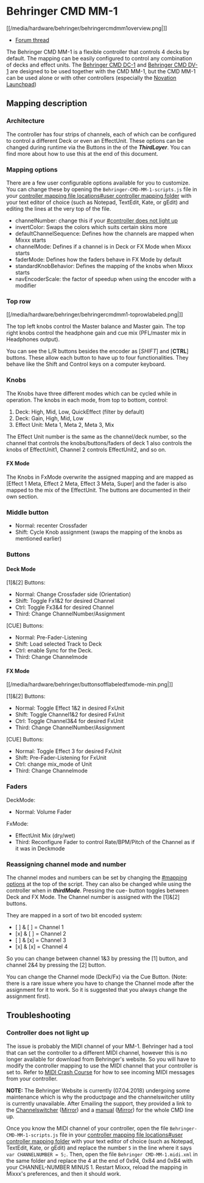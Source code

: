 # Behringer CMD MM-1

[[/media/hardware/behringer/behringercmdmm1overview.png|]]

  - [Forum
    thread](https://www.mixxx.org/forums/viewtopic.php?f=7&t=9276)

The Behringer CMD MM-1 is a flexible controller that controls 4 decks by
default. The mapping can be easily configured to control any combination
of decks and effect units. The [Behringer CMD DC-1](behringer_cmd_dc-1)
and [Behringer CMD DV-1](behringer_cmd_dv-1) are designed to be used
together with the CMD MM-1, but the CMD MM-1 can be used alone or with
other controllers (especially the [Novation
Launchpad](novation_launchpad_mapping_by_szdavid92))

## Mapping description

### Architecture

The controller has four strips of channels, each of which can be
configured to control a different Deck or even an EffectUnit. These
options can be changed during runtime via the Buttons in the of the
***ThirdLayer***. You can find more about how to use this at the end of
this document.

### Mapping options

There are a few user configurable options available for you to
customize. You can change these by opening the
`Behringer-CMD-MM-1-scripts.js` file in your [controller mapping file
locations\#user controller mapping
folder](controller%20mapping%20file%20locations#user%20controller%20mapping%20folder)
with your text editor of choice (such as Notepad, TextEdit, Kate, or
gEdit) and editing the lines at the very top of the file.

  - channelNumber: change this if your [\#controller does not light
    up](#controller%20does%20not%20light%20up)
  - invertColor: Swaps the colors which suits certain skins more
  - defaultChannelSequence: Defines how the channels are mapped when
    Mixxx starts
  - channelMode: Defines if a channel is in Deck or FX Mode when Mixxx
    starts
  - faderMode: Defines how the faders behave in FX Mode by default
  - standardKnobBehavior: Defines the mapping of the knobs when Mixxx
    starts
  - navEncoderScale: the factor of speedup when using the encoder with a
    modifier 

### Top row

[[/media/hardware/behringer/behringercmdmm1-toprowlabeled.png|]]

The top left knobs control the Master balance and Master gain. The top
right knobs control the headphone gain and cue mix (PFL/master mix in
Headphones output).

You can see the L/R buttons besides the encoder as \[*SHIFT*\] and
\[**CTRL**\] buttons. These allow each button to have up to four
functionalities. They behave like the Shift and Control keys on a
computer keyboard.

### Knobs

The Knobs have three different modes which can be cycled while in
operation. The knobs in each mode, from top to bottom, control:

1.  Deck: High, Mid, Low, QuickEffect (filter by default)
2.  Deck: Gain, High, Mid, Low
3.  Effect Unit: Meta 1, Meta 2, Meta 3, Mix

The Effect Unit number is the same as the channel/deck number, so the
channel that controls the knobs/buttons/faders of deck 1 also controls
the knobs of EffectUnit1, Channel 2 controls EffectUnit2, and so on.

#### FX Mode

The Knobs in FxMode overwrite the assigned mapping and are mapped as
\[Effect 1 Meta, Effect 2 Meta, Effect 3 Meta, Super\] and the fader is
also mapped to the mix of the EffectUnit. The buttons are documented in
their own section.

### Middle button

  - Normal: recenter Crossfader
  - Shift: Cycle Knob assignment (swaps the mapping of the knobs as
    mentioned earlier)

### Buttons

#### Deck Mode

\[1\]&\[2\] Buttons:

  - Normal: Change Crossfader side (Orientation)
  - Shift: Toggle Fx1&2 for desired Channel
  - Ctrl: Toggle Fx3&4 for desired Channel
  - Third: Change ChannelNumber/Assignment

\[CUE\] Buttons:

  - Normal: Pre-Fader-Listening
  - Shift: Load selected Track to Deck
  - Ctrl: enable Sync for the Deck.
  - Third: Change Channelmode

#### FX Mode

[[/media/hardware/behringer/buttonsofflabeledfxmode-min.png|]]

\[1\]&\[2\] Buttons:

  - Normal: Toggle Effect 1&2 in desired FxUnit
  - Shift: Toggle Channel1&2 for desired FxUnit
  - Ctrl: Toggle Channel3&4 for desired FxUnit
  - Third: Change ChannelNumber/Assignment

\[CUE\] Buttons:

  - Normal: Toggle Effect 3 for desired FxUnit
  - Shift: Pre-Fader-Listening for FxUnit
  - Ctrl: change mix\_mode of Unit
  - Third: Change Channelmode

### Faders

DeckMode:

  - Normal: Volume Fader

FxMode:

  - EffectUnit Mix (dry/wet)
  - Third: Reconfigure Fader to control Rate/BPM/Pitch of the Channel as
    if it was in Deckmode

### Reassigning channel mode and number

The channel modes and numbers can be set by changing the [\#mapping
options](#mapping%20options) at the top of the script. They can also be
changed while using the controller when in ***thirdMode***. Pressing the
cue- button toggles between Deck and FX Mode. The Channel number is
assigned with the \[1\]&\[2\] buttons.

They are mapped in a sort of two bit encoded system:

  - \[ \] & \[ \] = Channel 1
  - \[x\] & \[ \] = Channel 2
  - \[ \] & \[x\] = Channel 3
  - \[x\] & \[x\] = Channel 4

So you can change between channel 1&3 by pressing the \[1\] button, and
channel 2&4 by pressing the \[2\] button.

You can change the Channel mode (Deck/Fx) via the Cue Button. (Note:
there is a rare issue where you have to change the Channel mode after
the assignment for it to work. So it is suggested that you always change
the assignment first).

## Troubleshooting

### Controller does not light up

The issue is probably the MIDI channel of your MM-1. Behringer had a
tool that can set the controller to a different MIDI channel, however
this is no longer available for download from Behringer's website. So
you will have to modify the controller mapping to use the MIDI channel
that your controller is set to. Refer to [MIDI Crash
Course](midi_crash_course#sniffing_your_controller_with_mixxx) for how
to see incoming MIDI messages from your controller.

**NOTE:** The Behringer Website is currently (07.04.2018) undergoing
some maintenance which is why the productpage and the channelswitcher
utility is currently unavailable. After Emailing the support, they
provided a link to the
[Channelswitcher](https://music--c.ap7.content.force.com/servlet/servlet.EmailAttachmentDownload?q=%2FwSnKlUyyB%2BzbQSKctPoiJvsTfYczcfDzIqBxz2ocDse1VdWx4S8NXjyHKhbFfsBbxCe3uhNzEnFic%2FsTkPPxg%3D%3D)
([Mirror](https://mega.nz/#!4zhjxQKQ!A_HJjx40YzyHdoV1nPdPmWL83nmUGspssKNdxyf00Tc))
and a
[manual](https://music--c.ap7.content.force.com/servlet/servlet.EmailAttachmentDownload?q=%2FwSnKlUyyB%2BzbQSKctPoiBsPNgXKYtUs%2FOnHuE8nfl3EFaYPHCHQaat%2B50yN3fR%2FIe3k9mnNj%2FSe5xTcwwM23g%3D%3D)
([Mirror](https://mega.nz/#!JzITlC4a!GOeJb-wVjwp6gYnhSXvWeTZ02QcYlSo2tqTPSHZWeds))
for the whole CMD line up.

Once you know the MIDI channel of your controller, open the file
`Behringer-CMD-MM-1-scripts.js` file in your [controller mapping file
locations\#user controller mapping
folder](controller%20mapping%20file%20locations#user%20controller%20mapping%20folder)
with your text editor of choice (such as Notepad, TextEdit, Kate, or
gEdit) and replace the number `5` in the line where it says `var
CHANNELNUMBER = 5;`. Then, open the file `Behringer CMD-MM-1.midi.xml`
in the same folder and replace the 4 at the end of 0x94, 0x84 and 0xB4
with your CHANNEL-NUMBER MINUS 1. Restart Mixxx, reload the mapping in
Mixxx's preferences, and then it should work.
